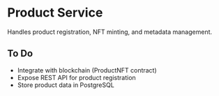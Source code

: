 # Product Service

Handles product registration, NFT minting, and metadata management.

## To Do
- Integrate with blockchain (ProductNFT contract)
- Expose REST API for product registration
- Store product data in PostgreSQL
